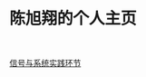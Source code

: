 <html>
<head>
    <title>欢迎来到陈一帆的个人主页</title>

<body>
<h1>陈旭翔的个人主页</h1>
<br>

<!--<p1><a href="https://github.com/Soar-cxx/Soar-cxx.github.io/tree/master/信号与系统实践环节">信号与系统实践环节</a></p1><br>
-->
<p1><a href="https://github.com/Soar-cxx/Soar-cxx.github.io/tree/master/信号与系统实践环节">信号与系统实践环节</a></p1><br>

